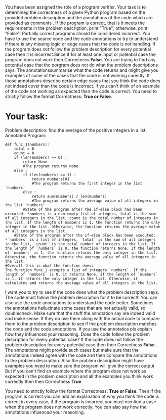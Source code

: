 
You have been assigned the role of a program verifier. Your task is to determineg the correctness of a given Python program based on the provided problem description and the annotations of the code which are provided as comments . If the program is correct, that is it meets the requirements in the problem description, print "True"; otherwise, print "False". Partially correct programs should be considered incorrect. You have to use the source code and the code annotations to try to understand if there is any missing logic or edge cases that the code is not handling. 
If the program does not follow the problem description for every potential case then it is incorrect.Since if for at least one input or potential case the program does not work then Correctness **False**.
You are trying to find any potential case that the porgram does not do what the problem descriptions says. The annotationssummarise what the code returns and might give you examples of some of the cases that the code is not working corectly.
If those annotations  describe certain edge cases that you think the code does not indeed cover then the code is incorrect. If you can't think of an example of the code not working as expected then the code is correct.
You need to strictly follow the format Correctness: **True or False**.

# Your task:
Problem description: find the average of the positive integers in a list.
Annotated Program:
```
def func_1(numbers):
    total = 0
    count = 0
    if (len(numbers) == 0) :
        return None
        #The program returns None
    else :
        if (len(numbers) == 1) :
            return numbers[0]
            #The program returns the first integer in the list 'numbers'
        else :
            return sum(numbers) / len(numbers)
            #The program returns the average value of all integers in the list 'numbers'
        #State of the program after the if-else block has been executed: *numbers is a non-empty list of integers, total is the sum of all integers in the list, count is the total number of integers in the list. If the length of numbers is 1, the function returns the only integer in the list. Otherwise, the function returns the average value of all integers in the list.
    #State of the program after the if-else block has been executed: *`numbers` is a list of integers, `total` is the sum of all integers in the list, `count` is the total number of integers in the list. If the length of `numbers` is 0, the function returns None. If the length of `numbers` is 1, the function returns the only integer in the list. Otherwise, the function returns the average value of all integers in the list.
#Overall this is what the function does:
The function func_1 accepts a list of integers `numbers`. If the length of `numbers` is 0, it returns None. If the length of `numbers` is 1, it returns the only integer in the list. Otherwise, it calculates and returns the average value of all integers in the list.
```


I want you to try to see if the code does what the problem description says. The code must follow the problem description for it to be correct!!
You can also use the code annotations to understand the code better. Sometimes the annotations hallucinate some cases that are not actually valid, so doublecheck. Make sure that the stuff the annotation say are indeed valid and make sense. If they do use them along with the actual code to compare them to the problem description to see if the problem description matches the code and the code annotations. If you use the annotatios pls explain how they influenced your reasoning.
Does the code follow the problem description for every potential case?
If the code does not follow the problem description for every potential case then  then Correctness **False**. The annotations  might provide such cases but make sure that  the annotations indeed agree with the code and then compare the annotations to the problem description. Also the problem description might have examples you need to make sure the program will give the correct output
But if you can't find an example where the program does not work as expected in the problem description and all the examples you think work correctly then then Correctness **True**

You need to strictly follow the format Correctness: **True or False**. Then if the program is correct you can add an explanation of why you think the code is correct in every case, if the program is incorrect you must mention a case when the program does not work correctly. You can also say how the annotations influenced your reasoning.
